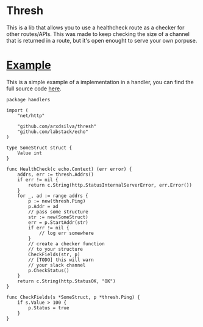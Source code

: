 # Thresh

This is a lib that allows you to use a healthcheck route as a checker for other routes/APIs. This was made to keep checking the size of a channel that is returned in a route, but it's open enought to serve your own porpuse.

# [Example](https://github.com/arxdsilva/thresh/tree/master/example)

This is a simple example of a implementation in a handler, you can find the full source code [here](https://github.com/arxdsilva/thresh/tree/master/example).

```golang
package handlers

import (
	"net/http"

	"github.com/arxdsilva/thresh"
	"github.com/labstack/echo"
)

type SomeStruct struct {
	Value int
}

func HealthCheck(c echo.Context) (err error) {
	addrs, err := thresh.Addrs()
	if err != nil {
		return c.String(http.StatusInternalServerError, err.Error())
	}
	for _, ad := range addrs {
		p := new(thresh.Ping)
		p.Addr = ad
		// pass some structure
		str := new(SomeStruct)
		err = p.StartAddr(str)
		if err != nil {
			// log err somewhere
		}
		// create a checker function 
		// to your structure
		CheckFields(str, p)
		// [TODO] this will warn 
		// your slack channel
		p.CheckStatus()
	}
	return c.String(http.StatusOK, "OK")
}

func CheckFields(s *SomeStruct, p *thresh.Ping) {
	if s.Value > 100 {
		p.Status = true
	}
}
```